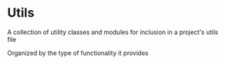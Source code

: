 # Utils
A collection of utility classes and modules for inclusion in a project's utils file

Organized by the type of functionality it provides
